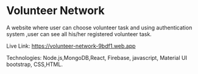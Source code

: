 # Volunteer Network

A website where user can choose volunteer task and using authentication system ,user can see all his/her registered volunteer task.

Live Link: https://volunteer-network-9bdf1.web.app 

Technologies: Node.js,MongoDB,React, Firebase, javascript, Material UI bootstrap, CSS,HTML.
